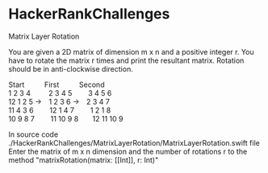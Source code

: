 # HackerRankChallenges

Matrix Layer Rotation

You are given a 2D matrix of dimension m x n and a positive integer r. You have to rotate the matrix r times and print the resultant matrix. Rotation should be in anti-clockwise direction. 

Start &emsp; &emsp; First &emsp; &emsp; Second <br>
 1 2 3 4 &emsp; &emsp;2 3 4 5&emsp; &emsp;3  4  5  6 <br>
12 1 2 5 ->&emsp;1 2 3 6 ->&emsp;2 3 4 7 <br> 
11 4 3 6&emsp; &emsp;12 1 4 7&emsp; &emsp;1 2 1 8 <br>
10 9 8 7 &emsp;&emsp;11 10 9 8&emsp;&emsp;12 11 10  9 <br>

In source code ./HackerRankChallenges/MatrixLayerRotation/MatrixLayerRotation.swift file
Enter the matrix of m x n dimension and the number of rotations r to the method "matrixRotation(matrix: [[Int]], r: Int)"
